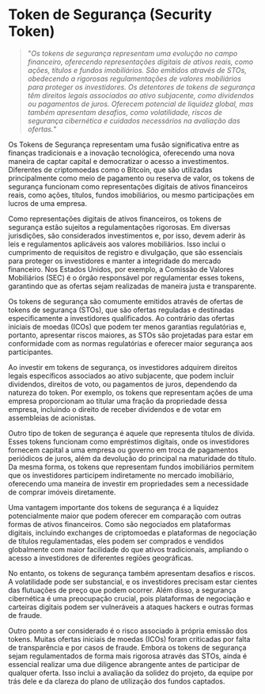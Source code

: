 # Token de Segurança (Security Token)

>"*Os tokens de segurança representam uma evolução no campo financeiro, oferecendo representações digitais de ativos reais, como ações, títulos e fundos imobiliários. São emitidos através de STOs, obedecendo a rigorosas regulamentações de valores mobiliários para proteger os investidores. Os detentores de tokens de segurança têm direitos legais associados ao ativo subjacente, como dividendos ou pagamentos de juros. Oferecem potencial de liquidez global, mas também apresentam desafios, como volatilidade, riscos de segurança cibernética e cuidados necessários na avaliação das ofertas.*"

Os Tokens de Segurança representam uma fusão significativa entre as finanças tradicionais e a inovação tecnológica, oferecendo uma nova maneira de captar capital e democratizar o acesso a investimentos. Diferentes de criptomoedas como o Bitcoin, que são utilizadas principalmente como meio de pagamento ou reserva de valor, os tokens de segurança funcionam como representações digitais de ativos financeiros reais, como ações, títulos, fundos imobiliários, ou mesmo participações em lucros de uma empresa.

Como representações digitais de ativos financeiros, os tokens de segurança estão sujeitos a regulamentações rigorosas. Em diversas jurisdições, são considerados investimentos e, por isso, devem aderir às leis e regulamentos aplicáveis aos valores mobiliários. Isso inclui o cumprimento de requisitos de registro e divulgação, que são essenciais para proteger os investidores e manter a integridade do mercado financeiro. Nos Estados Unidos, por exemplo, a Comissão de Valores Mobiliários (SEC) é o órgão responsável por regulamentar esses tokens, garantindo que as ofertas sejam realizadas de maneira justa e transparente.

Os tokens de segurança são comumente emitidos através de ofertas de tokens de segurança (STOs), que são ofertas reguladas e destinadas especificamente a investidores qualificados. Ao contrário das ofertas iniciais de moedas (ICOs) que podem ter menos garantias regulatórias e, portanto, apresentar riscos maiores, as STOs são projetadas para estar em conformidade com as normas regulatórias e oferecer maior segurança aos participantes.

Ao investir em tokens de segurança, os investidores adquirem direitos legais específicos associados ao ativo subjacente, que podem incluir dividendos, direitos de voto, ou pagamentos de juros, dependendo da natureza do token. Por exemplo, os tokens que representam ações de uma empresa proporcionam ao titular uma fração da propriedade dessa empresa, incluindo o direito de receber dividendos e de votar em assembleias de acionistas.

Outro tipo de token de segurança é aquele que representa títulos de dívida. Esses tokens funcionam como empréstimos digitais, onde os investidores fornecem capital a uma empresa ou governo em troca de pagamentos periódicos de juros, além da devolução do principal na maturidade do título. Da mesma forma, os tokens que representam fundos imobiliários permitem que os investidores participem indiretamente no mercado imobiliário, oferecendo uma maneira de investir em propriedades sem a necessidade de comprar imóveis diretamente.

Uma vantagem importante dos tokens de segurança é a liquidez potencialmente maior que podem oferecer em comparação com outras formas de ativos financeiros. Como são negociados em plataformas digitais, incluindo exchanges de criptomoedas e plataformas de negociação de títulos regulamentadas, eles podem ser comprados e vendidos globalmente com maior facilidade do que ativos tradicionais, ampliando o acesso a investidores de diferentes regiões geográficas.

No entanto, os tokens de segurança também apresentam desafios e riscos. A volatilidade pode ser substancial, e os investidores precisam estar cientes das flutuações de preço que podem ocorrer. Além disso, a segurança cibernética é uma preocupação crucial, pois plataformas de negociação e carteiras digitais podem ser vulneráveis a ataques hackers e outras formas de fraude.

Outro ponto a ser considerado é o risco associado à própria emissão dos tokens. Muitas ofertas iniciais de moedas (ICOs) foram criticadas por falta de transparência e por casos de fraude. Embora os tokens de segurança sejam regulamentados de forma mais rigorosa através das STOs, ainda é essencial realizar uma due diligence abrangente antes de participar de qualquer oferta. Isso inclui a avaliação da solidez do projeto, da equipe por trás dele e da clareza do plano de utilização dos fundos captados.
